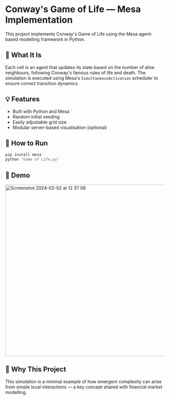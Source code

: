 # Conway's Game of Life — Mesa Implementation

This project implements Conway's Game of Life using the Mesa agent-based modelling framework in Python.

## 🔬 What It Is
Each cell is an agent that updates its state based on the number of alive neighbours, following Conway's famous rules of life and death. The simulation is executed using Mesa's `SimultaneousActivation` scheduler to ensure correct transition dynamics.

## 💡 Features
- Built with Python and Mesa
- Random initial seeding
- Easily adjustable grid size
- Modular server-based visualisation (optional)

## 🚀 How to Run
```bash
pip install mesa
python "Game of Life.py"
```

## 📸 Demo
<img width="545" alt="Screenshot 2024-02-02 at 12 37 06" src="https://github.com/user-attachments/assets/b0691c06-9fdc-4a1e-a3d3-8aebfc557c5f" />


## 🧠 Why This Project
This simulation is a minimal example of how emergent complexity can arise from simple local interactions — a key concept shared with financial market modelling.
